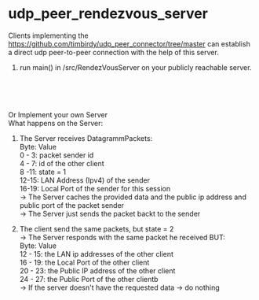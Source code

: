 # udp_peer_rendezvous_server

Clients implementing the https://github.com/timbirdy/udp_peer_connector/tree/master can establish a direct udp peer-to-peer connection with the help of this server.

1. run main() in /src/RendezVousServer on your publicly reachable server.

<br/>
<br/>
<br/>
 
Or Implement your own Server  
What happens on the Server:

1. The Server receives DatagrammPackets:  
  Byte:      Value  
   0 - 3:   packet sender id  
   4 - 7:   id of the other client  
   8 -11:   state = 1  
  12-15:   LAN Address (Ipv4) of the sender  
  16-19:   Local Port of the sender for this session  
-> The Server caches the provided data and the public ip address and public port of the packet sender  
-> The Server just sends the packet backt to the sender  
  
2. The client send the same packets, but state = 2  
 -> The Server responds with the same packet he received BUT:  
  Byte:      Value  
  12 - 15:   the LAN ip addresses of the other client  
  16 - 19:   the Local Port of the other client  
  20 - 23:   the Public IP address of the other client  
  24 - 27:   the Public Port of the other clientb  
-> If the server doesn't have the requested data -> do nothing  
